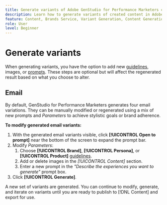 ```yaml
---
title: Generate variants of Adobe GenStudio for Performance Marketers content
description: Learn how to generate variants of created content in Adobe GenStudio for Performance Marketers.
feature: Content, Brands Service, Variant Generation, Content Generation
role: User
level: Beginner
---
```


# Generate variants

When generating variants, you have the option to add new [guidelines](/help/user-guide/guidelines/overview.md), images, or [prompts](/help/user-guide/effective-prompts.md). These steps are optional but will affect the regenerated result based on what you choose to alter.

## Email

By default, GenStudio for Performance Marketers generates four email variations. They can be manually modified or regenerated using a mix of new prompts and _Parameters_ to achieve stylistic goals or brand adherence.

**To modify generated email variants:**

1. With the generated email variants visible, click **[!UICONTROL Open to prompt]** near the bottom of the screen to expand the prompt bar.
1. Modify _Parameters_:
   1. Choose **[!UICONTROL Brand]**, **[!UICONTROL Persona]**, or **[!UICONTROL Product]** [guidelines](/help/user-guide/guidelines/overview.md).
   1. Add or delete images in the _[!UICONTROL Content]_ section.
   1. Enter a new prompt in the _"Describe the experiences you want to generate"_ prompt box.
1. Click **[!UICONTROL Generate]**.

A new set of variants are generated. You can continue to modify, generate, and iterate on variants until you are ready to publish to [!DNL Content] and export for use.
